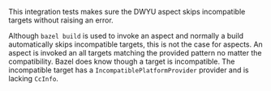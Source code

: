 This integration tests makes sure the DWYU aspect skips incompatible targets without raising an error.

Although `bazel build` is used to invoke an aspect and normally a build automatically skips incompatible targets, this is not the case for aspects.
An aspect is invoked an all targets matching the provided pattern no matter the compatibility.
Bazel does know though a target is incompatible.
The incompatible target has a `IncompatiblePlatformProvider` provider and is lacking `CcInfo`.
